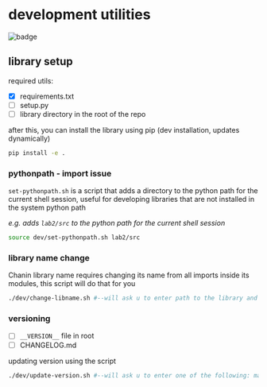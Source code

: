 # development utilities

<!-- want to add bade for colab, library deployment, documentation, submission, version  -->
![badge](https://img.shields.io/badge/test-i-brightgreen.svg)

## library setup

required utils:
- [x] requirements.txt
- [ ] setup.py
- [ ] library directory in the root of the repo

after this, you can install the library using pip (dev installation, updates dynamically)
```bash
pip install -e .
```

### pythonpath - import issue

`set-pythonpath.sh` is a script that adds a directory to the python path for the current shell session, useful for developing libraries that are not installed in the system python path

_e.g. adds `lab2/src` to the python path for the current shell session_
```bash
source dev/set-pythonpath.sh lab2/src
```
### library name change

Chanin library name requires changing its name from all imports inside its modules, this script will do that for you
```bash
./dev/change-libname.sh #--will ask u to enter path to the library and name directly on terminal
```

### versioning

- [ ] `__VERSION__` file in root
- [ ] CHANGELOG.md

updating version using the script
```bash
./dev/update-version.sh #--will ask u to enter one of the following: major, minor, patch (x.y.z format where x is major, y is minor and z is patch)
```
